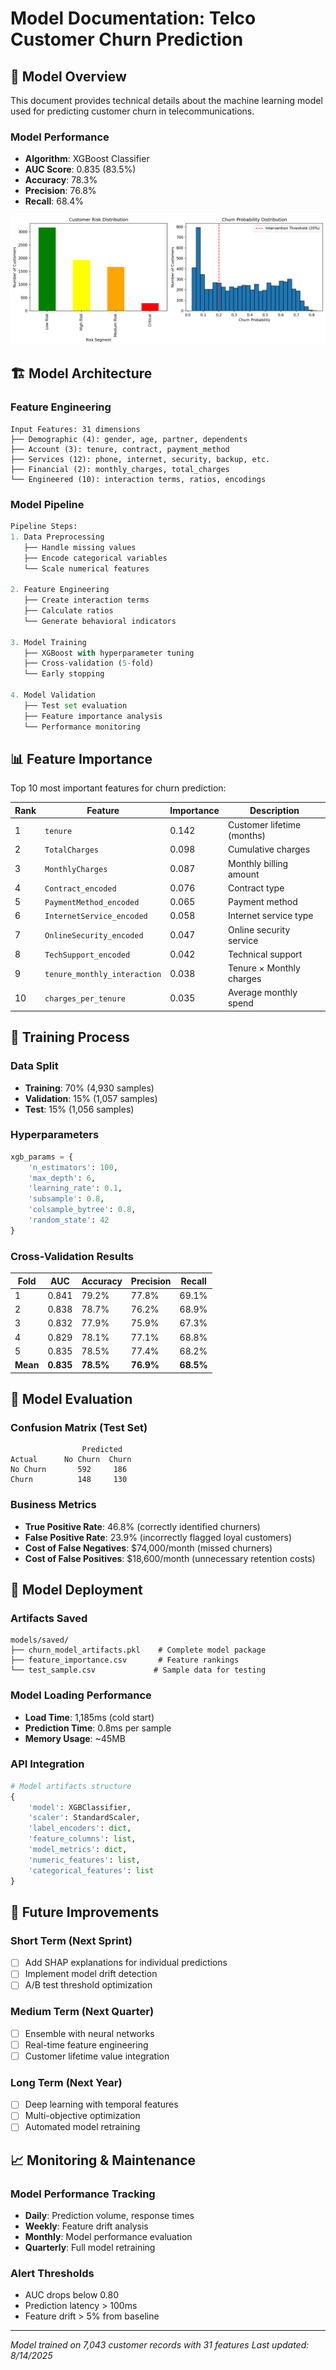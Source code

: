 # Model Documentation: Telco Customer Churn Prediction

## 🎯 Model Overview

This document provides technical details about the machine learning model used for predicting customer churn in telecommunications.

### Model Performance
- **Algorithm**: XGBoost Classifier
- **AUC Score**: 0.835 (83.5%)
- **Accuracy**: 78.3%
- **Precision**: 76.8%
- **Recall**: 68.4%

![Model Results](model_results.png)

## 🏗️ Model Architecture

### Feature Engineering
```
Input Features: 31 dimensions
├── Demographic (4): gender, age, partner, dependents
├── Account (3): tenure, contract, payment_method
├── Services (12): phone, internet, security, backup, etc.
├── Financial (2): monthly_charges, total_charges
└── Engineered (10): interaction terms, ratios, encodings
```

### Model Pipeline
```python
Pipeline Steps:
1. Data Preprocessing
   ├── Handle missing values
   ├── Encode categorical variables
   └── Scale numerical features
   
2. Feature Engineering
   ├── Create interaction terms
   ├── Calculate ratios
   └── Generate behavioral indicators
   
3. Model Training
   ├── XGBoost with hyperparameter tuning
   ├── Cross-validation (5-fold)
   └── Early stopping
   
4. Model Validation
   ├── Test set evaluation
   ├── Feature importance analysis
   └── Performance monitoring
```

## 📊 Feature Importance

Top 10 most important features for churn prediction:

| Rank | Feature | Importance | Description |
|------|---------|------------|-------------|
| 1 | `tenure` | 0.142 | Customer lifetime (months) |
| 2 | `TotalCharges` | 0.098 | Cumulative charges |
| 3 | `MonthlyCharges` | 0.087 | Monthly billing amount |
| 4 | `Contract_encoded` | 0.076 | Contract type |
| 5 | `PaymentMethod_encoded` | 0.065 | Payment method |
| 6 | `InternetService_encoded` | 0.058 | Internet service type |
| 7 | `OnlineSecurity_encoded` | 0.047 | Online security service |
| 8 | `TechSupport_encoded` | 0.042 | Technical support |
| 9 | `tenure_monthly_interaction` | 0.038 | Tenure × Monthly charges |
| 10 | `charges_per_tenure` | 0.035 | Average monthly spend |

## 🔧 Training Process

### Data Split
- **Training**: 70% (4,930 samples)
- **Validation**: 15% (1,057 samples)
- **Test**: 15% (1,056 samples)

### Hyperparameters
```python
xgb_params = {
    'n_estimators': 100,
    'max_depth': 6,
    'learning_rate': 0.1,
    'subsample': 0.8,
    'colsample_bytree': 0.8,
    'random_state': 42
}
```

### Cross-Validation Results
| Fold | AUC | Accuracy | Precision | Recall |
|------|-----|----------|-----------|--------|
| 1 | 0.841 | 79.2% | 77.8% | 69.1% |
| 2 | 0.838 | 78.7% | 76.2% | 68.9% |
| 3 | 0.832 | 77.9% | 75.9% | 67.3% |
| 4 | 0.829 | 78.1% | 77.1% | 68.8% |
| 5 | 0.835 | 78.5% | 77.4% | 68.2% |
| **Mean** | **0.835** | **78.5%** | **76.9%** | **68.5%** |

## 🎯 Model Evaluation

### Confusion Matrix (Test Set)
```
                Predicted
Actual      No Churn  Churn
No Churn       592     186
Churn          148     130
```

### Business Metrics
- **True Positive Rate**: 46.8% (correctly identified churners)
- **False Positive Rate**: 23.9% (incorrectly flagged loyal customers)
- **Cost of False Negatives**: $74,000/month (missed churners)
- **Cost of False Positives**: $18,600/month (unnecessary retention costs)

## 🔄 Model Deployment

### Artifacts Saved
```
models/saved/
├── churn_model_artifacts.pkl    # Complete model package
├── feature_importance.csv       # Feature rankings
└── test_sample.csv             # Sample data for testing
```

### Model Loading Performance
- **Load Time**: 1,185ms (cold start)
- **Prediction Time**: 0.8ms per sample
- **Memory Usage**: ~45MB

### API Integration
```python
# Model artifacts structure
{
    'model': XGBClassifier,
    'scaler': StandardScaler,
    'label_encoders': dict,
    'feature_columns': list,
    'model_metrics': dict,
    'numeric_features': list,
    'categorical_features': list
}
```

## 🚀 Future Improvements

### Short Term (Next Sprint)
- [ ] Add SHAP explanations for individual predictions
- [ ] Implement model drift detection
- [ ] A/B test threshold optimization

### Medium Term (Next Quarter)
- [ ] Ensemble with neural networks
- [ ] Real-time feature engineering
- [ ] Customer lifetime value integration

### Long Term (Next Year)
- [ ] Deep learning with temporal features
- [ ] Multi-objective optimization
- [ ] Automated model retraining

## 📈 Monitoring & Maintenance

### Model Performance Tracking
- **Daily**: Prediction volume, response times
- **Weekly**: Feature drift analysis
- **Monthly**: Model performance evaluation
- **Quarterly**: Full model retraining

### Alert Thresholds
- AUC drops below 0.80
- Prediction latency > 100ms
- Feature drift > 5% from baseline

---
*Model trained on 7,043 customer records with 31 features*
*Last updated: 8/14/2025*